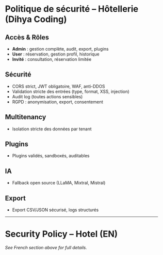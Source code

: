 # Politique de sécurité – Hôtellerie (Dihya Coding)

## Accès & Rôles
- **Admin** : gestion complète, audit, export, plugins
- **User** : réservation, gestion profil, historique
- **Invité** : consultation, réservation limitée

## Sécurité
- CORS strict, JWT obligatoire, WAF, anti-DDOS
- Validation stricte des entrées (type, format, XSS, injection)
- Audit log (toutes actions sensibles)
- RGPD : anonymisation, export, consentement

## Multitenancy
- Isolation stricte des données par tenant

## Plugins
- Plugins validés, sandboxés, auditables

## IA
- Fallback open source (LLaMA, Mixtral, Mistral)

## Export
- Export CSV/JSON sécurisé, logs structurés

---

# Security Policy – Hotel (EN)

*See French section above for full details.*
